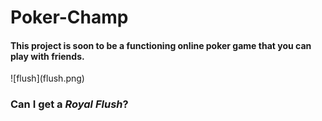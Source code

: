 # <h1>Poker-Champ</h1>
<h4>This project is soon to be a functioning online poker game that you can play with friends.</h4>
![flush](flush.png)
<h3>Can I get a <em>Royal Flush</em>?</h3>

